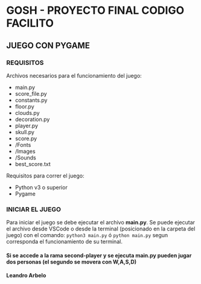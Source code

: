 # GOSH - PROYECTO FINAL CODIGO FACILITO #
## JUEGO CON PYGAME ##

### REQUISITOS ###
Archivos necesarios para el funcionamiento del juego:
- main.py
- score_file.py
- constants.py
- floor.py
- clouds.py
- decoration.py
- player.py
- skull.py
- score.py
- /Fonts
- /Images
- /Sounds
- best_score.txt

Requisitos para correr el juego:
- Python v3 o superior
- Pygame
  
### INICIAR EL JUEGO ###
Para iniciar el juego se debe ejecutar el archivo **main.py**.
Se puede ejecutar el archivo desde VSCode o desde la terminal (posicionado en la carpeta del juego) con el comando:
` python3 main.py ` ó ` python main.py ` segun corresponda el funcionamiento de su terminal.

#### Si se accede a la rama second-player y se ejecuta main.py pueden jugar dos personas (el segundo se movera con W,A,S,D)

#### Leandro Arbelo